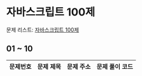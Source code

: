 # 자바스크립트 100제

문제 리스트: [자바스크립트 100제](https://www.notion.so/JS-100-94d97d294dd14c9b911a02c840fa9f2d)

## 01 ~ 10

| 문제번호 | 문제 제목 | 문제 주소 | 문제 풀이 코드 |
| :------: | :-------- | :-------: | :------------: |
